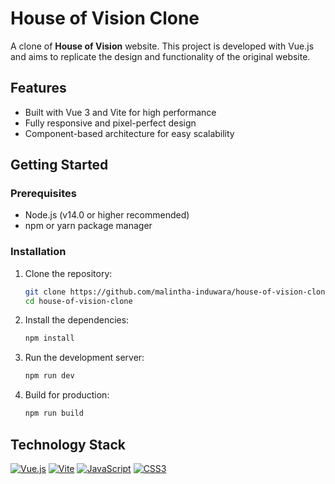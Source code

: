 # House of Vision Clone

A clone of **House of Vision** website. This project is developed with Vue.js and aims to replicate the design and functionality of the original website.

## Features

- Built with Vue 3 and Vite for high performance
- Fully responsive and pixel-perfect design
- Component-based architecture for easy scalability

## Getting Started

### Prerequisites

- Node.js (v14.0 or higher recommended)
- npm or yarn package manager

### Installation

1. Clone the repository:
   ```sh
   git clone https://github.com/malintha-induwara/house-of-vision-clone.git
   cd house-of-vision-clone
   ```

2. Install the dependencies:
   ```sh
   npm install
   ```

3. Run the development server:
   ```sh
   npm run dev
   ```

4. Build for production:
   ```sh
   npm run build
   ```

## Technology Stack

[![Vue.js](https://img.shields.io/badge/Vue.js-4FC08D?style=for-the-badge&logo=vue.js&logoColor=white)](https://vuejs.org/)
[![Vite](https://img.shields.io/badge/Vite-646CFF?style=for-the-badge&logo=vite&logoColor=white)](https://vitejs.dev/)
[![JavaScript](https://img.shields.io/badge/JavaScript-F7DF1E?style=for-the-badge&logo=javascript&logoColor=black)](https://developer.mozilla.org/en-US/docs/Web/JavaScript)
[![CSS3](https://img.shields.io/badge/CSS3-1572B6?style=for-the-badge&logo=css3&logoColor=white)](https://developer.mozilla.org/en-US/docs/Web/CSS)
````
